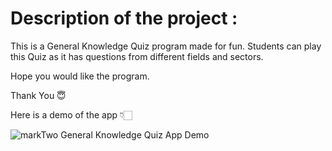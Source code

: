 # Description of the project :

This is a General Knowledge Quiz program made for fun. Students can play this Quiz as it has questions from different fields and sectors.

Hope you would like the program. 

Thank You 😇

Here is a demo of the app 👇🏻

![markTwo General Knowledge Quiz App Demo](./markTwoDemo.png)

